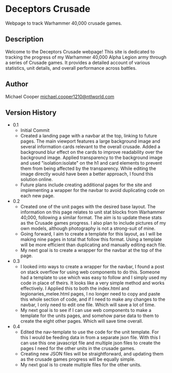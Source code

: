 # Deceptors Crusade

Webpage to track Warhammer 40,000 crusade games.

## Description

Welcome to the Deceptors Crusade webpage! This site is dedicated to tracking the progress of my Warhammer 40,000 Alpha Legion army through a series of Crusade games. It provides a detailed account of various statistics, unit details, and overall performance across battles.

## Author

Michael Cooper
michael.cooper1210@ntlworld.com

## Version History

* 0.1
    * Initial Commit
    * Created a landing page with a navbar at the top, linking to future pages. The main viewport features a large background image and several information cards relevant to the overall crusade. Added a background blur effect on the cards to improve readability over the background image. Applied transparency to the background image and used "isolation:isolate" on the h1 and card elements to prevent them from being affected by the transparency. While editing the image directly would have been a better approach, I found this solution online.
    * Future plans include creating additional pages for the site and implementing a wrapper for the navbar to avoid duplicating code on each new page.
 * 0.2
     * Created one of the unit pages with the desired base layout. The information on this page relates to unit stat blocks from Warhammer 40,000, following a similar format. The aim is to update these stats as the Crusade games progress. I also plan to include pictures of my own models, although photography is not a strong-suit of mine.
     * Going forward, I aim to create a template for this layout, as I will be making nine pages in total that follow this format. Using a template will be more efficient than duplicating and manually editing each file.
     * My next goal is to create a wrapper for the navbar at the top of the page.
* 0.3
     * I looked into ways to create a wrapper for the navbar, I found a post on stack overflow for using web components to do this. Someone had a template to use which was easy to follow and I simply used my code in place of theirs. It looks like a very simple method and works effectively. I Applied this to both the index.html and legionaries_melee.html pages, I no longer need to copy and paste this whole section of code, and if I need to make any changes to the navbar, I only need to edit one file. Which will save a lot of time.
     * My next goal is to see if I can use web components to make a template for the units pages, and somehow parse data to them to create the eight other pages. Which will save time overall. 
* 0.4
     * Edited the nav-template to use the code for the unit template. For this I would be feeding data in from a separate json file. With this I can use this one javascript file and multiple json files to create the pages I need for the other units in the crusade games. 
     * Creating new JSON files will be straightforward, and updating them as the crusade games progress will be equally simple.
     * My next goal is to create multiple files for the other units.